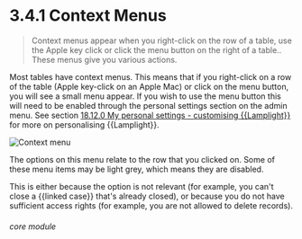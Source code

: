 # 3.4.1    Context Menus

> Context menus appear when you right-click on the row of a table, use the Apple key click or click the menu button on the right of a table.. These menus give you various actions. 

Most tables have context menus. This means that if you right-click on a row of the table (Apple key-click on an Apple Mac) or click on the menu button, you will see a small menu appear. If you wish to use the menu button this will need to be enabled through the personal settings section on the admin menu. See section [18.12.0  My personal settings - customising {{Lamplight}}](/help/index//p/18.12.0) for more on personalising {{Lamplight}}. 

![Context menu](15a.png)

The options on this menu relate to the row that you clicked on. Some of these menu items may be light grey, which means they are disabled. 

This is either because the option is not relevant (for example, you can't close a {{linked case}} that's already closed), or because you do not have sufficient access rights (for example, you are not allowed to delete records). 

###### core module

